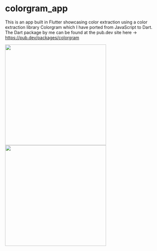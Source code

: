 # colorgram_app

This is an app built in Flutter showcasing color extraction using a color extraction library Colorgram which I have ported from JavaScript to Dart.
The Dart package by me can be found at the pub.dev site here -> https://pub.dev/packages/colorgram 

<p float = 'left' >
  <img Screenshot_1709899817 src = 'https://github.com/fisherman-23/colorgram-app/assets/103990540/112a7d4d-5ab0-47f6-9e34-953fe13408fd' width = '330'/>

  <img Screenshot_1709899828 src = 'https://github.com/fisherman-23/colorgram-app/assets/103990540/479463e8-cff1-4f79-8f61-4d45a405bd61' width = '330'/>

</p>
